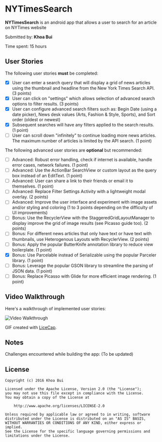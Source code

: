 # NYTimesSearch

**NYTimesSearch** is an android app that allows a user to search for an article on NYTimes website

Submitted by: **Khoa Bui**

Time spent: 15 hours

## User Stories

The following user stories **must** be completed:

* [x] User can enter a search query that will display a grid of news articles using the thumbnail and headline from the New York Times Search API. (3 points)
* [x] User can click on "settings" which allows selection of advanced search options to filter results. (3 points)
* [x] User can configure advanced search filters such as: Begin Date (using a date picker), News desk values (Arts, Fashion & Style, Sports), and Sort order (oldest or newest)
* [x] Subsequent searches will have any filters applied to the search results. (1 point)
* [ ] User can scroll down "infinitely" to continue loading more news articles. The maximum number of articles is limited by the API search. (1 point)

The following advanced user stories are **optional** but recommended:

* [ ] Advanced: Robust error handling, check if internet is available, handle error cases, network failures. (1 point)
* [ ] Advanced: Use the ActionBar SearchView or custom layout as the query box instead of an EditText. (1 point)
* [ ] Advanced: User can share a link to their friends or email it to themselves. (1 point)
* [ ] Advanced: Replace Filter Settings Activity with a lightweight modal overlay. (2 points)
* [ ] Advanced: Improve the user interface and experiment with image assets and/or styling and coloring (1 to 3 points depending on the difficulty of UI improvements)
* [ ] Bonus: Use the RecyclerView with the StaggeredGridLayoutManager to display improve the grid of image results (see Picasso guide too). (2 points)
* [ ] Bonus: For different news articles that only have text or have text with thumbnails, use Heterogenous Layouts with RecyclerView. (2 points)
* [ ] Bonus: Apply the popular ButterKnife annotation library to reduce view boilerplate. (1 point)
* [x] Bonus: Use Parcelable instead of Serializable using the popular Parceler library. (1 point)
* [ ] Bonus: Leverage the popular GSON library to streamline the parsing of JSON data. (1 point)
* [ ] Bonus: Replace Picasso with Glide for more efficient image rendering. (1 point)

## Video Walkthrough 

Here's a walkthrough of implemented user stories:

<img src='http://i.imgur.com/Hpnge2v.gif' title='Video Walkthrough' width='' alt='Video Walkthrough' />

GIF created with [LiceCap](http://www.cockos.com/licecap/).

## Notes

Challenges encountered while building the app:
(To be updated)

## License

    Copyright (c) 2016 Khoa Bui

    Licensed under the Apache License, Version 2.0 (the "License");
    you may not use this file except in compliance with the License.
    You may obtain a copy of the License at

        http://www.apache.org/licenses/LICENSE-2.0

    Unless required by applicable law or agreed to in writing, software
    distributed under the License is distributed on an "AS IS" BASIS,
    WITHOUT WARRANTIES OR CONDITIONS OF ANY KIND, either express or implied.
    See the License for the specific language governing permissions and
    limitations under the License.
